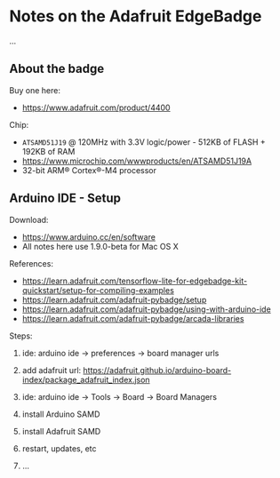 
# Notes on the Adafruit EdgeBadge

...


## About the badge

Buy one here:
* https://www.adafruit.com/product/4400

Chip:
* `ATSAMD51J19` @ 120MHz with 3.3V logic/power - 512KB of FLASH + 192KB of RAM
* https://www.microchip.com/wwwproducts/en/ATSAMD51J19A
* 32-bit ARM® Cortex®-M4 processor


## Arduino IDE - Setup


Download:
* https://www.arduino.cc/en/software
* All notes here use 1.9.0-beta for Mac OS X

References: 
* https://learn.adafruit.com/tensorflow-lite-for-edgebadge-kit-quickstart/setup-for-compiling-examples
* https://learn.adafruit.com/adafruit-pybadge/setup
* https://learn.adafruit.com/adafruit-pybadge/using-with-arduino-ide
* https://learn.adafruit.com/adafruit-pybadge/arcada-libraries


Steps:

1. ide: arduino ide -> preferences -> board manager urls
1. add adafruit url: https://adafruit.github.io/arduino-board-index/package_adafruit_index.json

1. ide: arduino ide -> Tools -> Board -> Board Managers
1. install Arduino SAMD
1. install Adafruit SAMD
1. restart, updates, etc

1. ...






